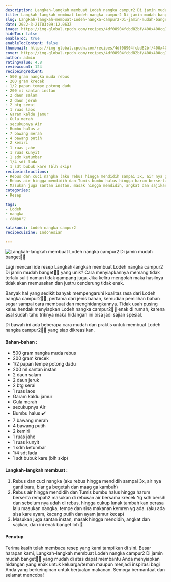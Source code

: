 ```yaml
---
description: Langkah-langkah membuat Lodeh nangka campur2 Di jamin mudah banget"
title: Langkah-langkah membuat Lodeh nangka campur2 Di jamin mudah banget
slug: Langkah-langkah-membuat-Lodeh-nangka-campur2-Di-jamin-mudah-banget
date: 2022-3-21T03:09:12.063Z
image: https://img-global.cpcdn.com/recipes/4df08904fcbd82bf/400x400cq70/photo.jpg
hideToc: false
enableToc: true
enableTocContent: false
thumbnail: https://img-global.cpcdn.com/recipes/4df08904fcbd82bf/400x400cq70/photo.jpg
cover: https://img-global.cpcdn.com/recipes/4df08904fcbd82bf/400x400cq70/photo.jpg
author: admin
ratingvalue: 4.8
reviewcount: 124
recipeingredient:
- 500 gram nangka muda rebus
- 200 gram krecek
- 1/2 papan tempe potong dadu
- 200 ml santan instan
- 2 daun salam
- 2 daun jeruk
- 2 btg serai
- 1 ruas laos
- Garam kaldu jamur
- Gula merah
- secukupnya Air
- Bumbu halus ✔️
- 7 bawang merah
- 4 bawang putih
- 2 kemiri
- 1 ruas jahe
- 1 ruas kunyit
- 1 sdm ketumbar
- 1/4 sdt lada
- 1 sdt bubuk kare (blh skip)
recipeinstructions:
- Rebus dan cuci nangka (aku rebus hingga mendidih sampai 3x, air nya ganti baru, biar ga begetah dan maag ga kambuh)
- Rebus air hingga mendidih dan Tumis bumbu halus hingga harum berserta rempah2 masukan di rebusan air bersama krecek Yg sdh bersih dan sebelum nya udah di rebus, hingga cukup lunak tambah kan perasa lalu masukan nangka, tempe dan sisa makanan kemren yg ada. (aku ada sisa kare ayam, kacang putih dan ayam jamur kecap)
- Masukan juga santan instan, masak hingga mendidih, angkat dan sajikan, dan ini enak banget loh 🤭
categories:
- Resep

tags:
- Lodeh
- nangka
- campur2

katakunci: Lodeh nangka campur2
recipecuisine: Indonesian

---
```


![Langkah-langkah membuat Lodeh nangka campur2 Di jamin mudah banget👩‍🍳](https://img-global.cpcdn.com/recipes/4df08904fcbd82bf/400x400cq70/photo.jpg)

Lagi mencari ide resep Langkah-langkah membuat Lodeh nangka campur2 Di jamin mudah banget👩‍🍳 yang unik? Cara menyiapkannya memang tidak terlalu sulit namun tidak gampang juga. Jika keliru mengolah maka hasilnya tidak akan memuaskan dan justru cenderung tidak enak.

Banyak hal yang sedikit banyak mempengaruhi kualitas rasa dari Lodeh nangka campur2👩‍🍳, pertama dari jenis bahan, kemudian pemilihan bahan segar sampai cara membuat dan menghidangkannya. Tidak usah pusing kalau hendak menyiapkan Lodeh nangka campur2👩‍🍳 enak di rumah, karena asal sudah tahu triknya maka hidangan ini bisa jadi sajian spesial.

Di bawah ini ada beberapa cara mudah dan praktis untuk membuat Lodeh nangka campur2👩‍🍳 yang siap dikreasikan.

<!--inarticleads1-->

#### Bahan-bahan :

- 500 gram nangka muda rebus
- 200 gram krecek
- 1/2 papan tempe potong dadu
- 200 ml santan instan
- 2 daun salam
- 2 daun jeruk
- 2 btg serai
- 1 ruas laos
- Garam kaldu jamur
- Gula merah
- secukupnya Air
- Bumbu halus ✔️
- 7 bawang merah
- 4 bawang putih
- 2 kemiri
- 1 ruas jahe
- 1 ruas kunyit
- 1 sdm ketumbar
- 1/4 sdt lada
- 1 sdt bubuk kare (blh skip)

<!--inarticleads2-->

#### Langkah-langkah membuat :

1. Rebus dan cuci nangka (aku rebus hingga mendidih sampai 3x, air nya ganti baru, biar ga begetah dan maag ga kambuh)
1. Rebus air hingga mendidih dan Tumis bumbu halus hingga harum berserta rempah2 masukan di rebusan air bersama krecek Yg sdh bersih dan sebelum nya udah di rebus, hingga cukup lunak tambah kan perasa lalu masukan nangka, tempe dan sisa makanan kemren yg ada. (aku ada sisa kare ayam, kacang putih dan ayam jamur kecap)
1. Masukan juga santan instan, masak hingga mendidih, angkat dan sajikan, dan ini enak banget loh 🤭

#### Penutup

Terima kasih telah membaca resep yang kami tampilkan di sini. Besar harapan kami, Langkah-langkah membuat Lodeh nangka campur2 Di jamin mudah banget👩‍🍳 yang mudah di atas dapat membantu Anda menyiapkan hidangan yang enak untuk keluarga/teman maupun menjadi inspirasi bagi Anda yang berkeinginan untuk berjualan makanan. Semoga bermanfaat dan selamat mencoba!